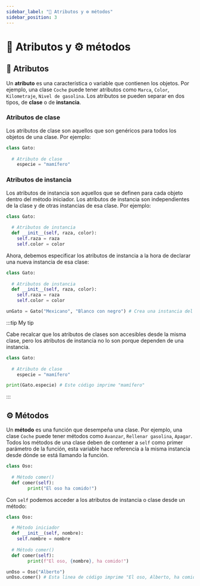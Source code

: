 ```yaml
---
sidebar_label: "🎨 Atributos y ⚙️ métodos"
sidebar_position: 3
---
```


# 🎨 Atributos y ⚙️ métodos

## 🎨 Atributos

Un **atributo** es una característica o variable que contienen los objetos. Por ejemplo, una clase `Coche` puede tener atributos como `Marca`, `Color`, `Kilometraje`, `Nivel de gasolina`. Los atributos se pueden separar en dos tipos, de **clase** o de **instancia**.

### Atributos de clase

Los atributos de clase son aquellos que son genéricos para todos los objetos de una clase. Por ejemplo:

```python title="Ejemplo de una clase con un atributo de clase"
class Gato:
	
  # Atributo de clase
	especie = "mamífero"
```

### Atributos de instancia

Los atributos de instancia son aquellos que se definen para cada objeto dentro del método iniciador. Los atributos de instancia son independientes de la clase y de otras instancias de esa clase. Por ejemplo:

```python title="Ejemplo de una clase con un atributo de instancia"
class Gato:
	
  # Atributos de instancia
  def __init__(self, raza, color):
    self.raza = raza
    self.color = color
```

Ahora, debemos especificar los atributos de instancia a la hora de declarar una nueva instancia de esa clase:

```python title="Ejemplo de cómo definir los atributos de instancia"
class Gato:
	
  # Atributos de instancia
  def __init__(self, raza, color):
    self.raza = raza
    self.color = color

unGato = Gato("Mexicano", "Blanco con negro") # Crea una instancia del objeto Gato con atributos de instancia en específico.
```

:::tip My tip

Cabe recalcar que los atributos de clases son accesibles desde la misma clase, pero los atributos de instancia no lo son porque dependen de una instancia.

```python title="Ejemplo de la obtención de un atributo de clase"
class Gato:
	
  # Atributo de clase
	especie = "mamífero"

print(Gato.especie) # Este código imprime "mamífero"
```

:::

## ⚙️ Métodos

Un **método** es una función que desempeña una clase. Por ejemplo, una clase `Coche` puede tener métodos como `Avanzar`, `Rellenar gasolina`, `Apagar`. Todos los métodos de una clase deben de contener a `self` como primer parámetro de la función, esta variable hace referencia a la misma instancia desde dónde se está llamando la función.

```python title="Ejemplo de una clase con un método"
class Oso:
	
  # Método comer()
  def comer(self):
		print("El oso ha comido!")
```

Con `self` podemos acceder a los atributos de instancia o clase desde un método:


```python title="Ejemplo de cómo acceder a un atributo desde un método"
class Oso:

  # Método iniciador
  def __init__(self, nombre):
    self.nombre = nombre
	
  # Método comer()
  def comer(self):
		print(f"El oso, {nombre}, ha comido!")

unOso = Oso("Alberto")
unOso.comer() # Esta linea de código imprime "El oso, Alberto, ha comido!"
```
